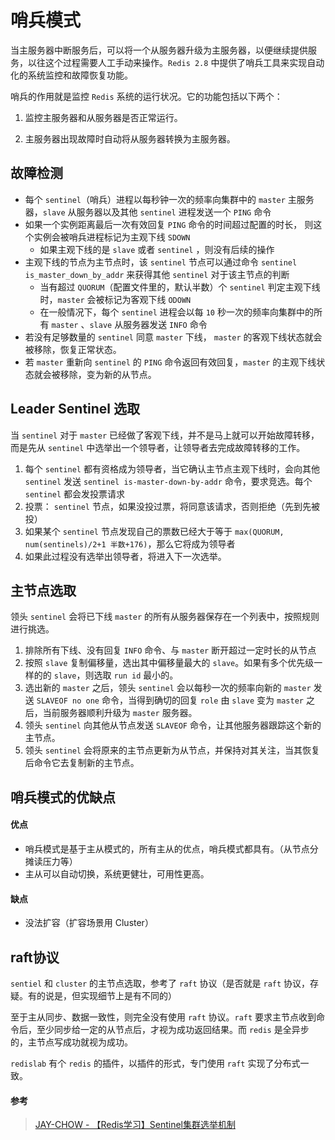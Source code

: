 # 哨兵模式

当主服务器中断服务后，可以将一个从服务器升级为主服务器，以便继续提供服务，以往这个过程需要人工手动来操作。`Redis 2.8` 中提供了哨兵工具来实现自动化的系统监控和故障恢复功能。

哨兵的作用就是监控 `Redis` 系统的运行状况。它的功能包括以下两个：

1. 监控主服务器和从服务器是否正常运行。 

2. 主服务器出现故障时自动将从服务器转换为主服务器。





## 故障检测

- 每个 `sentinel`（哨兵）进程以每秒钟一次的频率向集群中的 `master` 主服务器，`slave` 从服务器以及其他 `sentinel` 进程发送一个 `PING` 命令
- 如果一个实例距离最后一次有效回复 `PING` 命令的时间超过配置的时长， 则这个实例会被哨兵进程标记为主观下线 `SDOWN`
  - 如果主观下线的是 `slave` 或者 `sentinel` ，则没有后续的操作
- 主观下线的节点为主节点时，该 `sentinel` 节点可以通过命令 `sentinel is_master_down_by_addr` 来获得其他 `sentinel` 对于该主节点的判断
  - 当有超过 `QUORUM`（配置文件里的，默认半数）个 `sentinel` 判定主观下线时，`master` 会被标记为客观下线 `ODOWN`
  - 在一般情况下，每个 `sentinel` 进程会以每 `10` 秒一次的频率向集群中的所有 `master` 、`slave` 从服务器发送 `INFO` 命令
- 若没有足够数量的 `sentinel` 同意 `master` 下线， `master` 的客观下线状态就会被移除，恢复正常状态。
- 若 `master` 重新向 `sentinel` 的 `PING` 命令返回有效回复，`master` 的主观下线状态就会被移除，变为新的从节点。





## Leader Sentinel 选取

当 `sentinel` 对于 `master` 已经做了客观下线，并不是马上就可以开始故障转移，而是先从 `sentinel` 中选举出一个领导者，让领导者去完成故障转移的工作。

1. 每个 `sentinel` 都有资格成为领导者，当它确认主节点主观下线时，会向其他 `sentinel` 发送 `sentinel is-master-down-by-addr` 命令，要求竞选。每个 `sentinel` 都会发投票请求
2. 投票： `sentinel` 节点，如果没投过票，将同意该请求，否则拒绝（先到先被投）
3. 如果某个 `sentinel` 节点发现自己的票数已经大于等于 `max(QUORUM, num(sentinels)/2+1 半数+176)`，那么它将成为领导者
4. 如果此过程没有选举出领导者，将进入下一次选举。





## 主节点选取

领头 `sentinel` 会将已下线 `master` 的所有从服务器保存在一个列表中，按照规则进行挑选。

1. 排除所有下线、没有回复 `INFO` 命令、与 `master` 断开超过一定时长的从节点
2. 按照 `slave` 复制偏移量，选出其中偏移量最大的 `slave`。如果有多个优先级一样的的 `slave`，则选取 `run id` 最小的。
3. 选出新的 `master` 之后，领头 `sentinel` 会以每秒一次的频率向新的 `master` 发送 `SLAVEOF no one` 命令，当得到确切的回复 `role` 由 `slave` 变为 `master` 之后，当前服务器顺利升级为 `master` 服务器。
4. 领头 `sentinel` 向其他从节点发送 `SLAVEOF` 命令，让其他服务器跟踪这个新的主节点。
5. 领头 `sentinel` 会将原来的主节点更新为从节点，并保持对其关注，当其恢复后命令它去复制新的主节点。





## 哨兵模式的优缺点

#### 优点

- 哨兵模式是基于主从模式的，所有主从的优点，哨兵模式都具有。（从节点分摊读压力等）
- 主从可以自动切换，系统更健壮，可用性更高。

#### 缺点

- 没法扩容（扩容场景用 Cluster）





## raft协议

`sentiel` 和 `cluster` 的主节点选取，参考了 `raft` 协议（是否就是 `raft` 协议，存疑。有的说是，但实现细节上是有不同的）

至于主从同步、数据一致性，则完全没有使用 `raft` 协议。`raft` 要求主节点收到命令后，至少同步给一定的从节点后，才视为成功返回结果。而 `redis` 是全异步的，主节点写成功就视为成功。

 `redislab` 有个 `redis` 的插件，以插件的形式，专门使用 `raft` 实现了分布式一致。





#### 参考

> [JAY-CHOW - 【Redis学习】Sentinel集群选举机制](https://blog.csdn.net/kezade/article/details/115046236)